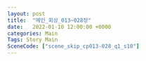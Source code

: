```yaml
---
layout: post
title:  "메인_회상_013~028장"
date:   2022-01-10 12:00:00 +0000
categories: Main
Tags: Story Main
SceneCode: ["scene_skip_cp013-028_q1_s10"]
---
```

